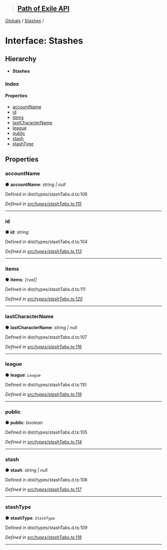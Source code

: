 > ## [Path of Exile API](../README.md)

[Globals](../globals.md) / [Stashes](stashes.md) /

# Interface: Stashes

## Hierarchy

* **Stashes**

### Index

#### Properties

* [accountName](stashes.md#accountname)
* [id](stashes.md#id)
* [items](stashes.md#items)
* [lastCharacterName](stashes.md#lastcharactername)
* [league](stashes.md#league)
* [public](stashes.md#public)
* [stash](stashes.md#stash)
* [stashType](stashes.md#stashtype)

## Properties

###  accountName

● **accountName**: *string | null*

Defined in dist/types/stashTabs.d.ts:106

*Defined in [src/types/stashTabs.ts:115](https://github.com/stephenpoole/poe-api/blob/95fe262/src/types/stashTabs.ts#L115)*

___

###  id

● **id**: *string*

Defined in dist/types/stashTabs.d.ts:104

*Defined in [src/types/stashTabs.ts:113](https://github.com/stephenpoole/poe-api/blob/95fe262/src/types/stashTabs.ts#L113)*

___

###  items

● **items**: *`Item`[]*

Defined in dist/types/stashTabs.d.ts:111

*Defined in [src/types/stashTabs.ts:120](https://github.com/stephenpoole/poe-api/blob/95fe262/src/types/stashTabs.ts#L120)*

___

###  lastCharacterName

● **lastCharacterName**: *string | null*

Defined in dist/types/stashTabs.d.ts:107

*Defined in [src/types/stashTabs.ts:116](https://github.com/stephenpoole/poe-api/blob/95fe262/src/types/stashTabs.ts#L116)*

___

###  league

● **league**: *`League`*

Defined in dist/types/stashTabs.d.ts:110

*Defined in [src/types/stashTabs.ts:119](https://github.com/stephenpoole/poe-api/blob/95fe262/src/types/stashTabs.ts#L119)*

___

###  public

● **public**: *boolean*

Defined in dist/types/stashTabs.d.ts:105

*Defined in [src/types/stashTabs.ts:114](https://github.com/stephenpoole/poe-api/blob/95fe262/src/types/stashTabs.ts#L114)*

___

###  stash

● **stash**: *string | null*

Defined in dist/types/stashTabs.d.ts:108

*Defined in [src/types/stashTabs.ts:117](https://github.com/stephenpoole/poe-api/blob/95fe262/src/types/stashTabs.ts#L117)*

___

###  stashType

● **stashType**: *`StashType`*

Defined in dist/types/stashTabs.d.ts:109

*Defined in [src/types/stashTabs.ts:118](https://github.com/stephenpoole/poe-api/blob/95fe262/src/types/stashTabs.ts#L118)*

___